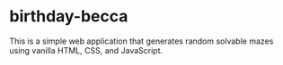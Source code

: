 # birthday-becca
This is a simple web application that generates random solvable mazes using vanilla HTML, CSS, and JavaScript.
